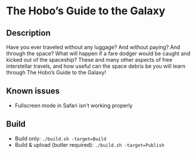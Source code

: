 # The Hobo’s Guide to the Galaxy

## Description

Have you ever traveled without any luggage? And without paying? And through the space? What will happen if a fare dodger would be caught and kicked out of the spaceship?
These and many other aspects of free interstellar travels, and how useful can the space debris be you will learn through The Hobo’s Guide to the Galaxy!

## Known issues

- Fullscreen mode in Safari isn't working properly

## Build

- Build only: `./build.sh -target=Build`
- Build & upload (butler required): `./build.sh -target=Publish`
